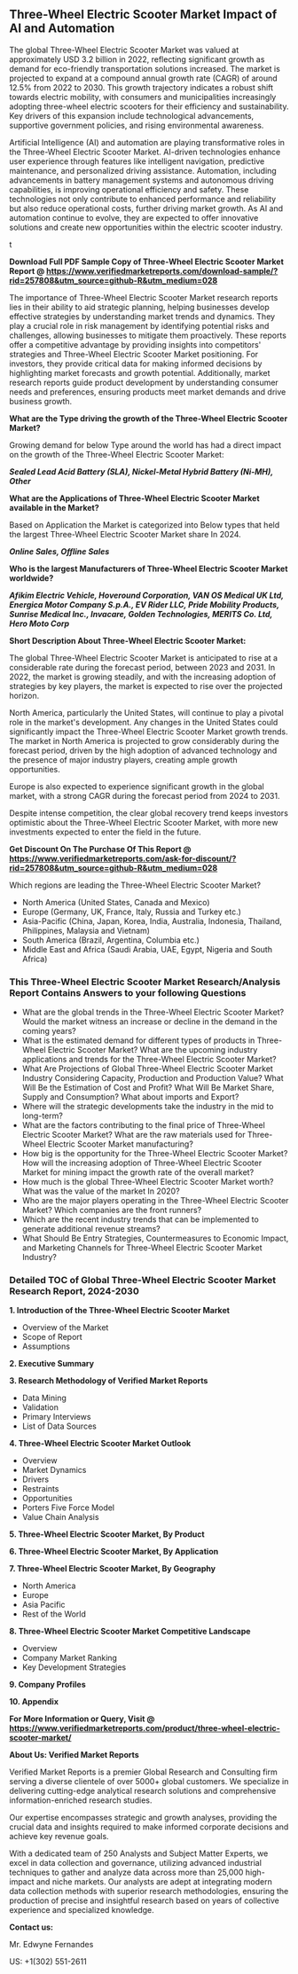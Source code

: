 <h2>Three-Wheel Electric Scooter Market Impact of AI and Automation</h2><p>The global Three-Wheel Electric Scooter Market was valued at approximately USD 3.2 billion in 2022, reflecting significant growth as demand for eco-friendly transportation solutions increased. The market is projected to expand at a compound annual growth rate (CAGR) of around 12.5% from 2022 to 2030. This growth trajectory indicates a robust shift towards electric mobility, with consumers and municipalities increasingly adopting three-wheel electric scooters for their efficiency and sustainability. Key drivers of this expansion include technological advancements, supportive government policies, and rising environmental awareness.</p><p>Artificial Intelligence (AI) and automation are playing transformative roles in the Three-Wheel Electric Scooter Market. AI-driven technologies enhance user experience through features like intelligent navigation, predictive maintenance, and personalized driving assistance. Automation, including advancements in battery management systems and autonomous driving capabilities, is improving operational efficiency and safety. These technologies not only contribute to enhanced performance and reliability but also reduce operational costs, further driving market growth. As AI and automation continue to evolve, they are expected to offer innovative solutions and create new opportunities within the electric scooter industry.</p>t</p><p id="" class=""><strong>Download Full PDF Sample Copy of Three-Wheel Electric Scooter Market Report @ <a href="https://www.verifiedmarketreports.com/download-sample/?rid=257808&utm_source=github-R&utm_medium=028" target="_blank">https://www.verifiedmarketreports.com/download-sample/?rid=257808&utm_source=github-R&utm_medium=028</a></strong></p><p>The importance of&nbsp;Three-Wheel Electric Scooter Market research reports lies in their ability to aid strategic planning, helping businesses develop effective strategies by understanding market trends and dynamics. They play a crucial role in risk management by identifying potential risks and challenges, allowing businesses to mitigate them proactively. These reports offer a competitive advantage by providing insights into competitors' strategies and Three-Wheel Electric Scooter Market positioning. For investors, they provide critical data for making informed decisions by highlighting market forecasts and growth potential. Additionally, market research reports guide product development by understanding consumer needs and preferences, ensuring products meet market demands and drive business growth.</p><p><strong>What are the&nbsp;Type driving the growth of the Three-Wheel Electric Scooter Market?</strong></p><p id="" class="">Growing demand for below Type around the world has had a direct impact on the growth of the Three-Wheel Electric Scooter Market:</p><em><strong>Sealed Lead Acid Battery (SLA), Nickel-Metal Hybrid Battery (Ni-MH), Other</strong></em></p><strong>What are the&nbsp;Applications&nbsp;of Three-Wheel Electric Scooter Market available in the Market?</strong></p><p id="" class="">Based on Application the Market is categorized into Below types that held the largest Three-Wheel Electric Scooter Market share In 2024.</p><em><strong>Online Sales, Offline Sales</strong></em></p><strong>Who is the largest Manufacturers of Three-Wheel Electric Scooter Market worldwide?</strong></p><p><em><strong>Afikim Electric Vehicle, Hoveround Corporation, VAN OS Medical UK Ltd, Energica Motor Company S.p.A., EV Rider LLC, Pride Mobility Products, Sunrise Medical Inc., Invacare, Golden Technologies, MERITS Co. Ltd, Hero Moto Corp</strong></em></p><p id="" class=""><strong>Short Description About Three-Wheel Electric Scooter Market:</strong></p><p>The global Three-Wheel Electric Scooter Market is anticipated to rise at a considerable rate during the forecast period, between 2023 and 2031. In 2022, the market is growing steadily, and with the increasing adoption of strategies by key players, the market is expected to rise over the projected horizon.</p><p>North America, particularly the United States, will continue to play a pivotal role in the market's development. Any changes in the United States could significantly impact the Three-Wheel Electric Scooter Market growth trends. The market in North America is projected to grow considerably during the forecast period, driven by the high adoption of advanced technology and the presence of major industry players, creating ample growth opportunities.</p><p>Europe is also expected to experience significant growth in the global market, with a strong CAGR during the forecast period from 2024 to 2031.</p><p>Despite intense competition, the clear global recovery trend keeps investors optimistic about the Three-Wheel Electric Scooter Market, with more new investments expected to enter the field in the future.</p><p id="" class=""><strong>Get Discount On The Purchase Of This Report @ <a href="https://www.verifiedmarketreports.com/ask-for-discount/?rid=257808&utm_source=github-R&utm_medium=028" target="_blank">https://www.verifiedmarketreports.com/ask-for-discount/?rid=257808&utm_source=github-R&utm_medium=028</a></strong></p>Which regions are leading the Three-Wheel Electric Scooter Market?</p><ul><li>North America (United States, Canada and Mexico)</li><li>Europe (Germany, UK, France, Italy, Russia and Turkey etc.)</li><li>Asia-Pacific (China, Japan, Korea, India, Australia, Indonesia, Thailand, Philippines, Malaysia and Vietnam)</li><li>South America (Brazil, Argentina, Columbia etc.)</li><li>Middle East and Africa (Saudi Arabia, UAE, Egypt, Nigeria and South Africa)</li></ul><h3 id="" class="">This Three-Wheel Electric Scooter Market Research/Analysis Report Contains Answers to your following Questions</h3><ul><li>What are the global trends in the Three-Wheel Electric Scooter Market? Would the market witness an increase or decline in the demand in the coming years?</li><li>What is the estimated demand for different types of products in Three-Wheel Electric Scooter Market? What are the upcoming industry applications and trends for the Three-Wheel Electric Scooter Market?</li><li>What Are Projections of Global Three-Wheel Electric Scooter Market Industry Considering Capacity, Production and Production Value? What Will Be the Estimation of Cost and Profit? What Will Be Market Share, Supply and Consumption? What about imports and Export?</li><li>Where will the strategic developments take the industry in the mid to long-term?</li><li>What are the factors contributing to the final price of Three-Wheel Electric Scooter Market? What are the raw materials used for Three-Wheel Electric Scooter Market manufacturing?</li><li>How big is the opportunity for the Three-Wheel Electric Scooter Market? How will the increasing adoption of Three-Wheel Electric Scooter Market for mining impact the growth rate of the overall market?</li><li>How much is the global Three-Wheel Electric Scooter Market worth? What was the value of the market In 2020?</li><li>Who are the major players operating in the Three-Wheel Electric Scooter Market? Which companies are the front runners?</li><li>Which are the recent industry trends that can be implemented to generate additional revenue streams?</li><li>What Should Be Entry Strategies, Countermeasures to Economic Impact, and Marketing Channels for Three-Wheel Electric Scooter Market Industry?</li></ul><h3 id="" class="">Detailed TOC of Global Three-Wheel Electric Scooter Market Research Report, 2024-2030</h3><p id="" class=""><strong>1. Introduction of the Three-Wheel Electric Scooter Market</strong></p><ul><li>Overview of the Market</li><li>Scope of Report</li><li>Assumptions</li></ul><p id="" class=""><strong>2. Executive Summary</strong></p><p id="" class=""><strong>3. Research Methodology of Verified Market Reports</strong></p><ul><li>Data Mining</li><li>Validation</li><li>Primary Interviews</li><li>List of Data Sources</li></ul><p id="" class=""><strong>4. Three-Wheel Electric Scooter Market Outlook</strong></p><ul><li>Overview</li><li>Market Dynamics</li><li>Drivers</li><li>Restraints</li><li>Opportunities</li><li>Porters Five Force Model</li><li>Value Chain Analysis</li></ul><p id="" class=""><strong>5. Three-Wheel Electric Scooter Market, By Product</strong></p><p id="" class=""><strong>6. Three-Wheel Electric Scooter Market, By Application</strong></p><p id="" class=""><strong>7. Three-Wheel Electric Scooter Market, By Geography</strong></p><ul><li>North America</li><li>Europe</li><li>Asia Pacific</li><li>Rest of the World</li></ul><p id="" class=""><strong>8. Three-Wheel Electric Scooter Market Competitive Landscape</strong></p><ul><li>Overview</li><li>Company Market Ranking</li><li>Key Development Strategies</li></ul><p id="" class=""><strong>9. Company Profiles</strong></p><p id="" class=""><strong>10. Appendix</strong></p><p id="" class=""><strong>For More Information or Query, Visit @ <a href="https://www.verifiedmarketreports.com/product/three-wheel-electric-scooter-market/" target="_blank">https://www.verifiedmarketreports.com/product/three-wheel-electric-scooter-market/</a></strong></p><p id="" class=""><strong>About Us: Verified Market Reports</strong></p><p id="" class="">Verified Market Reports is a premier Global Research and Consulting firm serving a diverse clientele of over 5000+ global customers. We specialize in delivering cutting-edge analytical research solutions and comprehensive information-enriched research studies.</p><p id="" class="">Our expertise encompasses strategic and growth analyses, providing the crucial data and insights required to make informed corporate decisions and achieve key revenue goals.</p><p id="" class="">With a dedicated team of 250 Analysts and Subject Matter Experts, we excel in data collection and governance, utilizing advanced industrial techniques to gather and analyze data across more than 25,000 high-impact and niche markets. Our analysts are adept at integrating modern data collection methods with superior research methodologies, ensuring the production of precise and insightful research based on years of collective experience and specialized knowledge.</p><p id="" class=""><strong>Contact us:</strong></p><p id="" class="">Mr. Edwyne Fernandes</p><p id="" class="">US: +1(302) 551-2611</p>